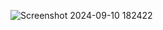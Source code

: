 ![Screenshot 2024-09-10 182422](https://github.com/user-attachments/assets/dbb0fd0b-3da4-492c-a938-78f34eddee82)
